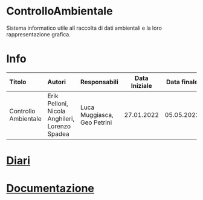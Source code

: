 # ControlloAmbientale
Sistema informatico utile all raccolta di dati ambientali e la loro rappresentazione grafica.

# Info
| Titolo               | Autori                   | Responsabili                | Data Iniziale   | Data finale      |
| :------------------- | :----------------------- | :-------------------------- | --------------- | ---------------- |
| Controllo Ambientale | Erik Pelloni, Nicola Anghileri, Lorenzo Spadea | Luca Muggiasca, Geo Petrini | 27.01.2022 | 05.05.2022 |

# [Diari](Documenti/Diari)


# [Documentazione](Documenti/Documentazione)